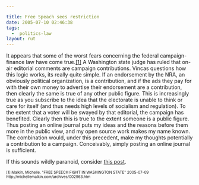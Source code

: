 ```yaml
---

title: Free Speach sees restriction
date: 2005-07-10 02:46:38
tags:
  -  politics-law
layout: rut
---
```


<p>It appears that some of the worst fears concerning the federal campaign-finance law have come true.<a href="http://michellemalkin.com/archives/002963.htm">[1]</a> A Washington state judge has ruled that on-air editorial comments are campaign contributions.  Vincas questions how this logic works, its really quite simple.  If an endorsement by the NRA, an obviously political organization, is a contribution, and if the ads they pay for with their own money to advertise their endorsement are a contribution, then clearly the same is true of any other public figure.  This is increasingly true as you subscribe to the idea that the electorate is unable to think or care for itself (and thus needs high levels of socialism and regulation).  To the extent that a voter will be swayed by that editorial, the campaign has benefited. Clearly then this is true to the extent someone is a public figure. Thus posting an online journal puts my ideas and the reasons before them more in the public view, and my open source work makes my name known.  The combination would, under this precedent, make my thoughts potentially a contribution to a campaign.  Conceivably, simply posting an online journal is sufficient.</p>  <p>If this sounds wildly paranoid, consider <a href="http://www.schierer.org/~luke/log/20050303-1136/20050303-1136">this post</a>.</p>  <font size="-2"> [1] Malkin, Michelle.  "FREE SPEECH FIGHT IN WASHINGTON STATE" 2005-07-09 http://michellemalkin.com/archives/002963.htm </font>

